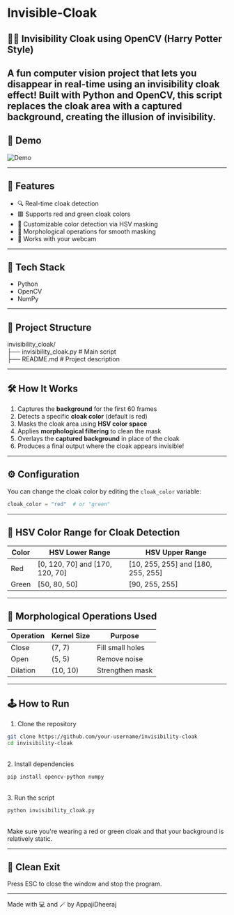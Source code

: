 # Invisible-Cloak

## 🧙‍♂️ Invisibility Cloak using OpenCV (Harry Potter Style)

A fun computer vision project that lets you disappear in real-time using an invisibility cloak effect! Built with Python and OpenCV, this script replaces the cloak area with a captured background, creating the illusion of invisibility.
---

## 🎥 Demo

![Demo](invisiblecloak-ezgif.com-optimize.gif)

---

## 🚀 Features

- 🔍 Real-time cloak detection
- 🟥 Supports red and green cloak colors
- 🎯 Customizable color detection via HSV masking
- 💫 Morphological operations for smooth masking
- 🎥 Works with your webcam

---

## 🧰 Tech Stack

- Python
- OpenCV
- NumPy

---

## 📁 Project Structure <br>

invisibility_cloak/ <br>
├── invisibility_cloak.py # Main script <br>
├── README.md # Project description <br>

---

## 🛠️ How It Works <br>

1. Captures the **background** for the first 60 frames <br>
2. Detects a specific **cloak color** (default is red) <br>
3. Masks the cloak area using **HSV color space** <br>
4. Applies **morphological filtering** to clean the mask <br>
5. Overlays the **captured background** in place of the cloak <br>
6. Produces a final output where the cloak appears invisible! <br>

---

## ⚙️ Configuration <br>

You can change the cloak color by editing the `cloak_color` variable: <br>

```python
cloak_color = "red"  # or "green"
```
---

## 🧪 HSV Color Range for Cloak Detection

| Color | HSV Lower Range                     | HSV Upper Range                     |
|-------|-------------------------------------|-------------------------------------|
| Red   | [0, 120, 70] and [170, 120, 70]     | [10, 255, 255] and [180, 255, 255]  |
| Green | [50, 80, 50]                        | [90, 255, 255]                      |

---

## 🧽 Morphological Operations Used

| Operation | Kernel Size | Purpose             |
|----------|-------------|---------------------|
| Close    | (7, 7)       | Fill small holes    |
| Open     | (5, 5)       | Remove noise        |
| Dilation | (10, 10)     | Strengthen mask     |

---

## 🕹️ How to Run<br>
1. Clone the repository<br>
```bash
git clone https://github.com/your-username/invisibility-cloak
cd invisibility-cloak
```
<br>
2. Install dependencies<br>

```bash
pip install opencv-python numpy
```
<br>
3. Run the script<br>

```bash
python invisibility_cloak.py
```
<br>
Make sure you're wearing a red or green cloak and that your background is relatively static.

---

## 🧹 Clean Exit<br>
Press ESC to close the window and stop the program.<br>

---

Made with 💻 and 🪄 by AppajiDheeraj
